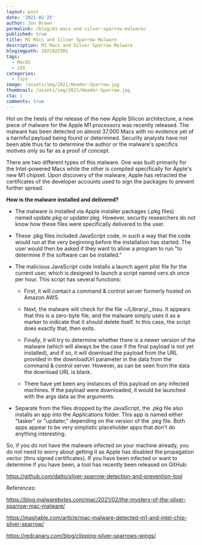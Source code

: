 ```yaml
---
layout: post
date: '2021-02-25'
author: Jon Brown
permalink: /blog/m1-macs-and-silver-sparrow-malware/
published: true
title: M1 Macs and Silver Sparrow Malware
description: M1 Macs and Silver Sparrow Malware
blogimgpath: 20210225M1
tags:
  - MacOS
  - iOS
categories:
  - tips
image: /assets/img/2021/Header-Sparrow.jpg
thumbnail: /assets/img/2021/Header-Sparrow.jpg
cta: 1
comments: true
---
```

Hot on the heels of the release of the new Apple Silicon architecture, a
new piece of malware for the Apple M1 processors was recently released.
The malware has been detected on almost 37,000 Macs with no evidence yet
of a harmful payload being found or determined. Security analysts have
not been able thus far to determine the author or the malware's
specifics motives only so far as a proof of concept.

There are two different types of this malware. One was built primarily
for the Intel-powered Macs while the other is compiled specifically for
Apple\'s new M1 chipset. Upon discovery of the malware, Apple has
retracted the certificates of the developer accounts used to sign the
packages to prevent further spread.

**How is the malware installed and delivered?**

-   The malware is installed via Apple installer packages (.pkg files)
    named update.pkg or updater.pkg. However, security researchers do
    not know how these files were specifically delivered to the user.

-   These .pkg files included JavaScript code, in such a way that the
    code would run at the very beginning before the installation has
    started. The user would then be asked if they want to allow a
    program to run "to determine if the software can be installed."

-   The malicious JavaScript code installs a launch agent plist file for
    the current user, which is designed to launch a script
    named verx.sh once per hour. This script has several functions:

    -   First, it will contact a command & control server formerly
        hosted on Amazon AWS.

    -   Next, the malware will check for the file \~/Library/.\_insu. It
        appears that this is a zero-byte file, and the malware simply
        uses it as a marker to indicate that it should delete itself. In
        this case, the script does exactly that, then exits.

    -   Finally, it will try to determine whether there is a newer
        version of the malware (which will always be the case if the
        final payload is not yet installed), and if so, it will download
        the payload from the URL provided in the downloadUrl parameter
        in the data from the command & control server. However, as can
        be seen from the data the download URL is blank.

    -   There have yet been any instances of this payload on any
        infected machines. If the payload were downloaded, it would be
        launched with the args data as the arguments.

-   Separate from the files dropped by the JavaScript, the .pkg file
    also installs an app into the Applications folder. This app is named
    either "tasker" or "updater," depending on the version of the .pkg
    file. Both apps appear to be very simplistic placeholder apps that
    don't do anything interesting.

So, if you do not have the malware infected on your machine already, you
do not need to worry about getting it as Apple has disabled the
propagation vector (thru signed certificates). If you have been infected
or want to determine if you have been, a tool has recently been released
on GitHub:

<https://github.com/datto/silver-sparrow-detection-and-prevention-tool>

References:

<https://blog.malwarebytes.com/mac/2021/02/the-mystery-of-the-silver-sparrow-mac-malware/>

<https://mashable.com/article/mac-malware-detected-m1-and-intel-chip-silver-sparrow/>

<https://redcanary.com/blog/clipping-silver-sparrows-wings/>
